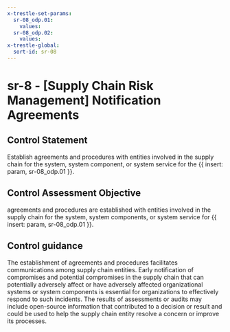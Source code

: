 ```yaml
---
x-trestle-set-params:
  sr-08_odp.01:
    values:
  sr-08_odp.02:
    values:
x-trestle-global:
  sort-id: sr-08
---
```


# sr-8 - \[Supply Chain Risk Management\] Notification Agreements

## Control Statement

Establish agreements and procedures with entities involved in the supply chain for the system, system component, or system service for the {{ insert: param, sr-08_odp.01 }}.

## Control Assessment Objective

agreements and procedures are established with entities involved in the supply chain for the system, system components, or system service for {{ insert: param, sr-08_odp.01 }}.

## Control guidance

The establishment of agreements and procedures facilitates communications among supply chain entities. Early notification of compromises and potential compromises in the supply chain that can potentially adversely affect or have adversely affected organizational systems or system components is essential for organizations to effectively respond to such incidents. The results of assessments or audits may include open-source information that contributed to a decision or result and could be used to help the supply chain entity resolve a concern or improve its processes.
